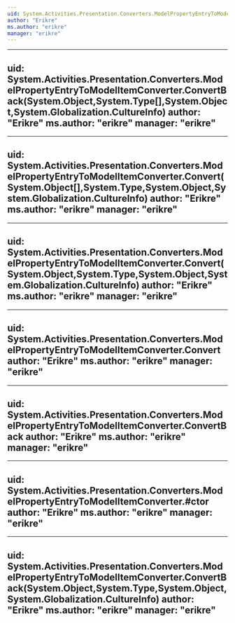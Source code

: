 ```yaml
---
uid: System.Activities.Presentation.Converters.ModelPropertyEntryToModelItemConverter
author: "Erikre"
ms.author: "erikre"
manager: "erikre"
---
```


---
uid: System.Activities.Presentation.Converters.ModelPropertyEntryToModelItemConverter.ConvertBack(System.Object,System.Type[],System.Object,System.Globalization.CultureInfo)
author: "Erikre"
ms.author: "erikre"
manager: "erikre"
---

---
uid: System.Activities.Presentation.Converters.ModelPropertyEntryToModelItemConverter.Convert(System.Object[],System.Type,System.Object,System.Globalization.CultureInfo)
author: "Erikre"
ms.author: "erikre"
manager: "erikre"
---

---
uid: System.Activities.Presentation.Converters.ModelPropertyEntryToModelItemConverter.Convert(System.Object,System.Type,System.Object,System.Globalization.CultureInfo)
author: "Erikre"
ms.author: "erikre"
manager: "erikre"
---

---
uid: System.Activities.Presentation.Converters.ModelPropertyEntryToModelItemConverter.Convert
author: "Erikre"
ms.author: "erikre"
manager: "erikre"
---

---
uid: System.Activities.Presentation.Converters.ModelPropertyEntryToModelItemConverter.ConvertBack
author: "Erikre"
ms.author: "erikre"
manager: "erikre"
---

---
uid: System.Activities.Presentation.Converters.ModelPropertyEntryToModelItemConverter.#ctor
author: "Erikre"
ms.author: "erikre"
manager: "erikre"
---

---
uid: System.Activities.Presentation.Converters.ModelPropertyEntryToModelItemConverter.ConvertBack(System.Object,System.Type,System.Object,System.Globalization.CultureInfo)
author: "Erikre"
ms.author: "erikre"
manager: "erikre"
---
